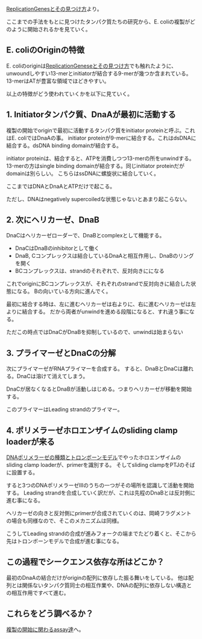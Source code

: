 [ReplicationGenesとその見つけ方](ReplicationGenesとその見つけ方.md)より。

ここまでの手法をもとに見つけたタンパク質たちの研究から、E. coliの複製がどのように開始されるかを見ていく。

## E. coliのOriginの特徴

E. coliのoriginは[ReplicationGeneseとその見つけ方](ReplicationGeneseとその見つけ方.md)でも触れたように、unwoundしやすい13-merとinitiatorが結合する9-merが幾つか含まれている。
13-merはATが豊富な領域でほどきやすい。

以上の特徴がどう使われていくかを以下に見ていく。

## 1. Initiatorタンパク質、DnaAが最初に活動する

複製の開始でoriginで最初に活動するタンパク質をinitiator proteinと呼ぶ。これはE. coliではDnaAの事。
initiator proteinが9-merに結合する。これはdsDNAに結合する。dsDNA binding domainが結合する。

initiator proteinは、結合すると、ATPを消費しつつ13-merの所をunwindする。
13-merの方はsingle binding domainが結合する。同じinitiator proteinだがdomainは別らしい。
こちらはssDNAに螺旋状に結合していく。

ここまではDNAとDnaAとATPだけで起こる。

ただし、DNAはnegatively supercoiledな状態じゃないとあまり起こらない。

## 2. 次にヘリカーゼ、DnaB

DnaCはヘリカーゼローダーで、DnaBとcomplexとして機能する。

- DnaCはDnaBのinhibitorとして働く
- DnaB, Cコンプレックスは結合しているDnaAと相互作用し、DnaBのリングを開く
- BCコンプレックスは、strandのそれぞれで、反対向きにになる

これでoriginにBCコンプレックスが、それぞれのstrandで反対向きに結合した状態になる。
Bの向いている方向に進んでく。

最初に結合する時は、左に進むヘリカーゼは右よりに、右に進むヘリカーゼは左よりに結合する。
だから両者がunwindを進める段階になると、すれ違う事になる。

ただこの時点ではDnaCがDnaBを抑制しているので、unwindは始まらない

## 3. プライマーゼとDnaCの分解

次にプライマーゼがRNAプライマーを合成する。
すると、DnaBとDnaCは離れる。DnaCは溶けて消えてしまう。

DnaCが居なくなるとDnaBが活動しはじめる。つまりヘリカーゼが移動を開始する。

このプライマーはLeading strandのプライマー。

## 4. ポリメラーゼホロエンザイムのsliding clamp loaderが来る

[DNAポリメラーゼの種類とトロンボーンモデル](DNAポリメラーゼの種類とトロンボーンモデル.md)でやったホロエンザイムのsliding clamp loaderが、primerを識別する。
そしてsliding clampをPTJのそばに設置する。

すると3つのDNAポリメラーゼIIIのうちの一つがその場所を認識して活動を開始する。
Leading strandを合成していく訳だが、これは先程のDnaBとは反対側に進む事になる。

ヘリカーゼの向きと反対側にprimerが合成されていくのは、岡崎フラグメントの場合も同様なので、そこのメカニズムは同様。

こうしてLeading strandの合成が進みフォークの端までたどり着くと、そこから先はトロンボーンモデルで合成が進む事になる。

## この過程でシークエンス依存な所はどこか？

最初のDnaAの結合だけがoriginの配列に依存した振る舞いをしている。
他は配列とは関係ないタンパク質同士の相互作業や、DNAの配列に依存しない構造との相互作用ですべて進む。

## これらをどう調べるか？

[複製の開始に関わるassay達](複製の開始に関わるassay達.md)へ。